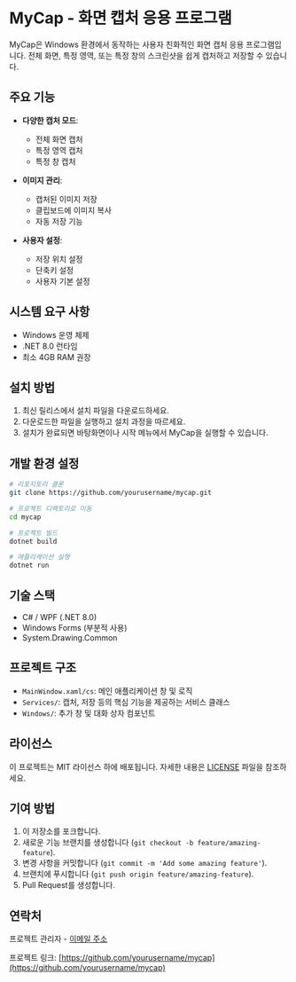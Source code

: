 # MyCap - 화면 캡처 응용 프로그램

MyCap은 Windows 환경에서 동작하는 사용자 친화적인 화면 캡처 응용 프로그램입니다. 전체 화면, 특정 영역, 또는 특정 창의 스크린샷을 쉽게 캡처하고 저장할 수 있습니다.

## 주요 기능

- **다양한 캡처 모드**:
  - 전체 화면 캡처
  - 특정 영역 캡처
  - 특정 창 캡처

- **이미지 관리**:
  - 캡처된 이미지 저장
  - 클립보드에 이미지 복사
  - 자동 저장 기능

- **사용자 설정**:
  - 저장 위치 설정
  - 단축키 설정
  - 사용자 기본 설정

## 시스템 요구 사항

- Windows 운영 체제
- .NET 8.0 런타임
- 최소 4GB RAM 권장

## 설치 방법

1. 최신 릴리스에서 설치 파일을 다운로드하세요.
2. 다운로드한 파일을 실행하고 설치 과정을 따르세요.
3. 설치가 완료되면 바탕화면이나 시작 메뉴에서 MyCap을 실행할 수 있습니다.

## 개발 환경 설정

```bash
# 리포지토리 클론
git clone https://github.com/yourusername/mycap.git

# 프로젝트 디렉토리로 이동
cd mycap

# 프로젝트 빌드
dotnet build

# 애플리케이션 실행
dotnet run
```

## 기술 스택

- C# / WPF (.NET 8.0)
- Windows Forms (부분적 사용)
- System.Drawing.Common

## 프로젝트 구조

- `MainWindow.xaml/cs`: 메인 애플리케이션 창 및 로직
- `Services/`: 캡처, 저장 등의 핵심 기능을 제공하는 서비스 클래스
- `Windows/`: 추가 창 및 대화 상자 컴포넌트

## 라이선스

이 프로젝트는 MIT 라이선스 하에 배포됩니다. 자세한 내용은 [LICENSE](LICENSE) 파일을 참조하세요.

## 기여 방법

1. 이 저장소를 포크합니다.
2. 새로운 기능 브랜치를 생성합니다 (`git checkout -b feature/amazing-feature`).
3. 변경 사항을 커밋합니다 (`git commit -m 'Add some amazing feature'`).
4. 브랜치에 푸시합니다 (`git push origin feature/amazing-feature`).
5. Pull Request를 생성합니다.

## 연락처

프로젝트 관리자 - [이메일 주소](mailto:your-email@example.com)

프로젝트 링크: [https://github.com/yourusername/mycap](https://github.com/yourusername/mycap) 